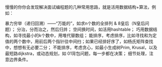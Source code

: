 
慢慢的你你会发现解决面试编程题的几种常用思路，就是活用数据结构+算法，例如：

暴力穷举（递归回溯）——“万能的”，如求n个数的全排列 & 8皇后（N皇后问题）；
分治，分而治之，然后归并；
空间换时间，如活用hashtable；
巧用数据结构，如寻找最小的k个数中，用堆代替数组；
能排序，考虑排序，比如寻找和为定值的两个数中，用前后两个指针往中间扫；如果已经排好序了，如杨氏矩阵查找中，想想有无必要二分；
不能排序，考虑贪心，如最小生成树Prim, Krusal，以及最短路dijkstra，或动态规划，如 01背包问题，每一步都在决策；
细节处理，注意边界条件。
